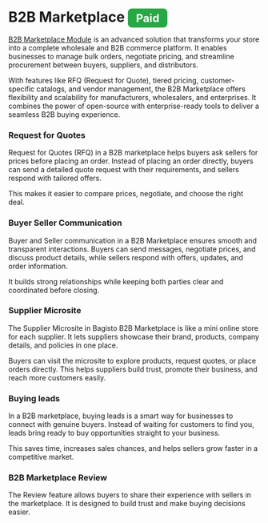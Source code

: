 # B2B Marketplace <span style="background-color: rgb(40, 167, 69);color: white;padding: 6px 16px;border-radius: 8px;font-size: 22px;font-weight: bold;">Paid</span>

[B2B Marketplace Module](https://store.webkul.com/laravel-b2b-marketplace.html) is an advanced solution that transforms your store into a complete wholesale and B2B commerce platform. It enables businesses to manage bulk orders, negotiate pricing, and streamline procurement between buyers, suppliers, and distributors.

With features like RFQ (Request for Quote), tiered pricing, customer-specific catalogs, and vendor management, the B2B Marketplace offers flexibility and scalability for manufacturers, wholesalers, and enterprises. It combines the power of open-source with enterprise-ready tools to deliver a seamless B2B buying experience.

### Request for Quotes

Request for Quotes (RFQ) in a B2B marketplace helps buyers ask sellers for prices before placing an order. Instead of placing an order directly, buyers can send a detailed quote request with their requirements, and sellers respond with tailored offers. 

This makes it easier to compare prices, negotiate, and choose the right deal. 

### Buyer Seller Communication

Buyer and Seller communication in a B2B Marketplace ensures smooth and transparent interactions. Buyers can send messages, negotiate prices, and discuss product details, while sellers respond with offers, updates, and order information. 

It builds strong relationships while keeping both parties clear and coordinated before closing.

### Supplier Microsite 

The Supplier Microsite in Bagisto B2B Marketplace is like a mini online store for each supplier. It lets suppliers showcase their brand, products, company details, and policies in one place.

Buyers can visit the microsite to explore products, request quotes, or place orders directly. This helps suppliers build trust, promote their business, and reach more customers easily.

### Buying leads

In a B2B marketplace, buying leads is a smart way for businesses to connect with genuine buyers. Instead of waiting for customers to find you, leads bring ready to buy opportunities straight to your business. 

This saves time, increases sales chances, and helps sellers grow faster in a competitive market.

### B2B Marketplace Review

The Review feature allows buyers to share their experience with sellers in the marketplace. It is designed to build trust and make buying decisions easier.